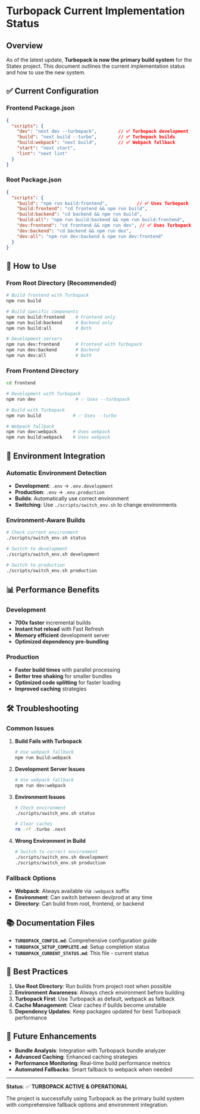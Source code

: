 # Turbopack Current Implementation Status

## Overview

As of the latest update, **Turbopack is now the primary build system** for the Statex project. This document outlines the current implementation status and how to use the new system.

## ✅ **Current Configuration**

### Frontend Package.json
```json
{
  "scripts": {
    "dev": "next dev --turbopack",        // ✅ Turbopack development
    "build": "next build --turbo",        // ✅ Turbopack builds
    "build:webpack": "next build",        // ✅ Webpack fallback
    "start": "next start",
    "lint": "next lint"
  }
}
```

### Root Package.json
```json
{
  "scripts": {
    "build": "npm run build:frontend",           // ✅ Uses Turbopack
    "build:frontend": "cd frontend && npm run build",
    "build:backend": "cd backend && npm run build",
    "build:all": "npm run build:backend && npm run build:frontend",
    "dev:frontend": "cd frontend && npm run dev", // ✅ Uses Turbopack
    "dev:backend": "cd backend && npm run dev",
    "dev:all": "npm run dev:backend & npm run dev:frontend"
  }
}
```

## 🚀 **How to Use**

### From Root Directory (Recommended)
```bash
# Build frontend with Turbopack
npm run build

# Build specific components
npm run build:frontend    # Frontend only
npm run build:backend     # Backend only
npm run build:all         # Both

# Development servers
npm run dev:frontend      # Frontend with Turbopack
npm run dev:backend       # Backend
npm run dev:all           # Both
```

### From Frontend Directory
```bash
cd frontend

# Development with Turbopack
npm run dev               # ✅ Uses --turbopack

# Build with Turbopack
npm run build            # ✅ Uses --turbo

# Webpack fallback
npm run dev:webpack      # Uses webpack
npm run build:webpack    # Uses webpack
```

## 🔄 **Environment Integration**

### Automatic Environment Detection
- **Development**: `.env` → `.env.development`
- **Production**: `.env` → `.env.production`
- **Builds**: Automatically use correct environment
- **Switching**: Use `./scripts/switch_env.sh` to change environments

### Environment-Aware Builds
```bash
# Check current environment
./scripts/switch_env.sh status

# Switch to development
./scripts/switch_env.sh development

# Switch to production
./scripts/switch_env.sh production
```

## 📊 **Performance Benefits**

### Development
- **700x faster** incremental builds
- **Instant hot reload** with Fast Refresh
- **Memory efficient** development server
- **Optimized dependency pre-bundling**

### Production
- **Faster build times** with parallel processing
- **Better tree shaking** for smaller bundles
- **Optimized code splitting** for faster loading
- **Improved caching** strategies

## 🛠️ **Troubleshooting**

### Common Issues

1. **Build Fails with Turbopack**
   ```bash
   # Use webpack fallback
   npm run build:webpack
   ```

2. **Development Server Issues**
   ```bash
   # Use webpack fallback
   npm run dev:webpack
   ```

3. **Environment Issues**
   ```bash
   # Check environment
   ./scripts/switch_env.sh status
   
   # Clear caches
   rm -rf .turbo .next
   ```

4. **Wrong Environment in Build**
   ```bash
   # Switch to correct environment
   ./scripts/switch_env.sh development
   ./scripts/switch_env.sh production
   ```

### Fallback Options
- **Webpack**: Always available via `:webpack` suffix
- **Environment**: Can switch between dev/prod at any time
- **Directory**: Can build from root, frontend, or backend

## 📚 **Documentation Files**

- **`TURBOPACK_CONFIG.md`**: Comprehensive configuration guide
- **`TURBOPACK_SETUP_COMPLETE.md`**: Setup completion status
- **`TURBOPACK_CURRENT_STATUS.md`**: This file - current status

## 🎯 **Best Practices**

1. **Use Root Directory**: Run builds from project root when possible
2. **Environment Awareness**: Always check environment before building
3. **Turbopack First**: Use Turbopack as default, webpack as fallback
4. **Cache Management**: Clear caches if builds become unstable
5. **Dependency Updates**: Keep packages updated for best Turbopack performance

## 🔮 **Future Enhancements**

- **Bundle Analysis**: Integration with Turbopack bundle analyzer
- **Advanced Caching**: Enhanced caching strategies
- **Performance Monitoring**: Real-time build performance metrics
- **Automated Fallbacks**: Smart fallback to webpack when needed

---

**Status**: ✅ **TURBOPACK ACTIVE & OPERATIONAL**

The project is successfully using Turbopack as the primary build system with comprehensive fallback options and environment integration.
